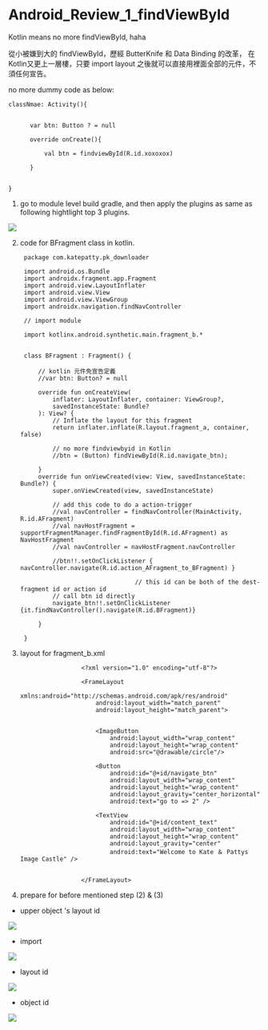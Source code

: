 # Android_Review_1_findViewById
Kotlin means no more findViewById, haha

從小被嫌到大的 findViewById，歷經 ButterKnife 和 Data Binding 的改革，
在Kotlin又更上一層樓，只要 import layout 之後就可以直接用裡面全部的元件，不須任何宣告。


no more dummy code as below:


  
    classNmae: Activity(){
    
        
          var btn: Button ? = null

          override onCreate(){

              val btn = findviewById(R.id.xoxoxox)

          }

   
    }
   
    

1. go to module level build gradle, and then apply the plugins as same as following hightlight top 3 plugins.

  ![](https://raw.githubusercontent.com/QueenieCplusplus/Android_Review_3_app/main/2_module_level.png)


2. code for BFragment class in kotlin.


        package com.katepatty.pk_downloader

        import android.os.Bundle
        import androidx.fragment.app.Fragment
        import android.view.LayoutInflater
        import android.view.View
        import android.view.ViewGroup
        import androidx.navigation.findNavController
        
        // import module
        
        import kotlinx.android.synthetic.main.fragment_b.*


        class BFragment : Fragment() {

            // kotlin 元件免宣告定義
            //var btn: Button? = null

            override fun onCreateView(
                inflater: LayoutInflater, container: ViewGroup?,
                savedInstanceState: Bundle?
            ): View? {
                // Inflate the layout for this fragment
                return inflater.inflate(R.layout.fragment_a, container, false)

                // no more findviewbyid in Kotlin
                //btn = (Button) findViewById(R.id.navigate_btn);

            }
            override fun onViewCreated(view: View, savedInstanceState: Bundle?) {
                super.onViewCreated(view, savedInstanceState)

                // add this code to do a action-trigger
                //val navController = findNavController(MainActivity, R.id.AFragment)
                //val navHostFragment = supportFragmentManager.findFragmentById(R.id.AFragment) as NavHostFragment
                //val navController = navHostFragment.navController

                //btn!!.setOnClickListener { navController.navigate(R.id.action_AFragment_to_BFragment) }

                                       // this id can be both of the dest-fragment id or action id
                // call btn id directly                       
                navigate_btn!!.setOnClickListener {it.findNavController().navigate(R.id.BFragment)}

            }

        }

3. layout for fragment_b.xml

                        <?xml version="1.0" encoding="utf-8"?>
                        
                        <FrameLayout
                            xmlns:android="http://schemas.android.com/apk/res/android"
                            android:layout_width="match_parent"
                            android:layout_height="match_parent">


                            <ImageButton
                                android:layout_width="wrap_content"
                                android:layout_height="wrap_content"
                                android:src="@drawable/circle"/>

                            <Button
                                android:id="@+id/navigate_btn"
                                android:layout_width="wrap_content"
                                android:layout_height="wrap_content"
                                android:layout_gravity="center_horizontal"
                                android:text="go to => 2" />

                            <TextView
                                android:id="@+id/content_text"
                                android:layout_width="wrap_content"
                                android:layout_height="wrap_content"
                                android:layout_gravity="center"
                                android:text="Welcome to Kate ＆ Pattys Image Castle" />


                        </FrameLayout>

4. prepare for before mentioned step (2) & (3)

  * upper object 's layout id

![](https://raw.githubusercontent.com/QueenieCplusplus/Android_Review_1_findViewById/main/obj_1.png)


  * import

![](https://raw.githubusercontent.com/QueenieCplusplus/Android_Review_1_findViewById/main/obj_2.png)

  * layout id

![](https://raw.githubusercontent.com/QueenieCplusplus/Android_Review_1_findViewById/main/obj_3.png)

  * object id

![](https://raw.githubusercontent.com/QueenieCplusplus/Android_Review_1_findViewById/main/obj_4.png)

